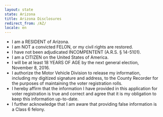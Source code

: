 ```yaml
---
layout: state
state: Arizona
title: Arizona Disclosures
redirect_from: /AZ/
locale: en
---
```


* I am a RESIDENT of Arizona.
* I am NOT a convicted FELON, or my civil rights are restored.
* I have not been adjudicated INCOMPENTENT (A.R.S. § 14-5101).
* I am a CITIZEN on the United States of America.
* I will be at least 18 YEARS OF AGE by the next general election, November 8, 2016.
* I authorize the Motor Vehicle Division to release my information, including my digitized signature and address, to the County Recorder for the purposes of maintaining the voter registration rolls.
* I hereby affirm that the information I have provided in this application for voter registration is true and correct and agree that it is my obligation to keep this information up-to-date.
* I further acknowledge that I am aware that providing false information is a Class 6 felony.

